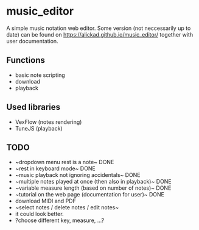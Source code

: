 # music_editor
A simple music notation web editor. Some version (not neccessarily up to date) can be found on https://alickad.github.io/music_editor/ together with user documentation.

## Functions
- basic note scripting
- download
- playback

## Used libraries
- VexFlow (notes rendering)
- TuneJS (playback)

## TODO
- ~dropdown menu rest is a note~ DONE
- ~rest in keyboard mode~ DONE
- ~music playback not ignoring accidentals~ DONE
- ~multiple notes played at once (then also in playback)~ DONE
- ~variable measure length (based on number of notes)~ DONE
- ~tutorial on the web page (documentation for user)~ DONE
- download MIDI and PDF
- ~select notes / delete notes / edit notes~
- it could look better.
- ?choose different key, measure, ...?
